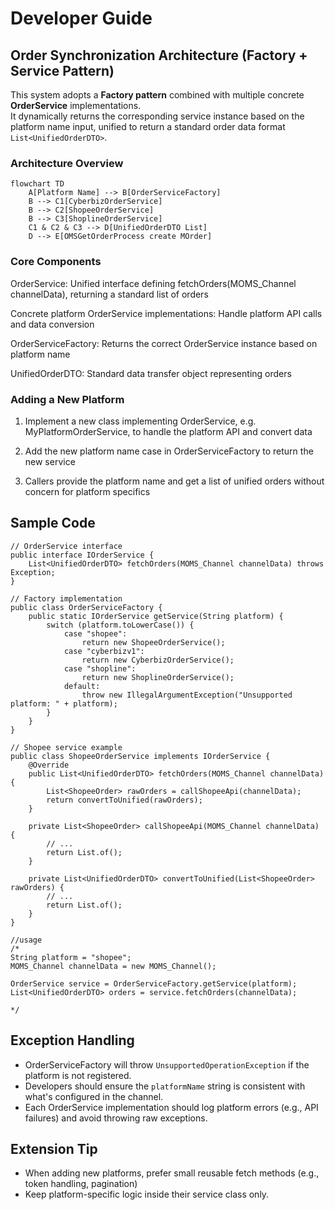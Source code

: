# Developer Guide

## Order Synchronization Architecture (Factory + Service Pattern)

This system adopts a **Factory pattern** combined with multiple concrete **OrderService** implementations.  
It dynamically returns the corresponding service instance based on the platform name input, unified to return a standard order data format `List<UnifiedOrderDTO>`.

### Architecture Overview

```mermaid
flowchart TD
    A[Platform Name] --> B[OrderServiceFactory]
    B --> C1[CyberbizOrderService]
    B --> C2[ShopeeOrderService]
    B --> C3[ShoplineOrderService]
    C1 & C2 & C3 --> D[UnifiedOrderDTO List]
    D --> E[OMSGetOrderProcess create MOrder]
```
### Core Components

OrderService: Unified interface defining fetchOrders(MOMS_Channel channelData), returning a standard list of orders

Concrete platform OrderService implementations: Handle platform API calls and data conversion

OrderServiceFactory: Returns the correct OrderService instance based on platform name

UnifiedOrderDTO: Standard data transfer object representing orders

### Adding a New Platform

1. Implement a new class implementing OrderService, e.g. MyPlatformOrderService, to handle the platform API and convert data

2. Add the new platform name case in OrderServiceFactory to return the new service

3. Callers provide the platform name and get a list of unified orders without concern for platform specifics

## Sample Code
```java!
// OrderService interface
public interface IOrderService {
    List<UnifiedOrderDTO> fetchOrders(MOMS_Channel channelData) throws Exception;
}

// Factory implementation
public class OrderServiceFactory {
    public static IOrderService getService(String platform) {
        switch (platform.toLowerCase()) {
            case "shopee":
                return new ShopeeOrderService();
            case "cyberbizv1":
                return new CyberbizOrderService();
            case "shopline":
                return new ShoplineOrderService();
            default:
                throw new IllegalArgumentException("Unsupported platform: " + platform);
        }
    }
}

// Shopee service example
public class ShopeeOrderService implements IOrderService {
    @Override
    public List<UnifiedOrderDTO> fetchOrders(MOMS_Channel channelData) {
        List<ShopeeOrder> rawOrders = callShopeeApi(channelData);
        return convertToUnified(rawOrders);
    }
    
    private List<ShopeeOrder> callShopeeApi(MOMS_Channel channelData) {
        // ...
        return List.of();
    }
    
    private List<UnifiedOrderDTO> convertToUnified(List<ShopeeOrder> rawOrders) {
        // ...
        return List.of();
    }
}

//usage
/*
String platform = "shopee";
MOMS_Channel channelData = new MOMS_Channel();

OrderService service = OrderServiceFactory.getService(platform);
List<UnifiedOrderDTO> orders = service.fetchOrders(channelData);

*/
```



## Exception Handling

- OrderServiceFactory will throw `UnsupportedOperationException` if the platform is not registered.
- Developers should ensure the `platformName` string is consistent with what's configured in the channel.
- Each OrderService implementation should log platform errors (e.g., API failures) and avoid throwing raw exceptions.

## Extension Tip

- When adding new platforms, prefer small reusable fetch methods (e.g., token handling, pagination)
- Keep platform-specific logic inside their service class only.
